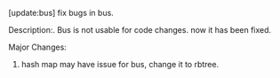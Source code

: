 [update:bus] fix bugs in bus.

Description:.
Bus is not usable for code changes. now it has been fixed.

Major Changes:
1. hash map may have issue for bus, change it to rbtree.
